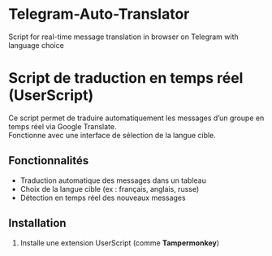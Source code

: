 # Telegram-Auto-Translator
Script for real-time message translation in browser on Telegram with language choice
# Script de traduction en temps réel (UserScript)

Ce script permet de traduire automatiquement les messages d’un groupe en temps réel via Google Translate.  
Fonctionne avec une interface de sélection de la langue cible.

## Fonctionnalités
- Traduction automatique des messages dans un tableau
- Choix de la langue cible (ex : français, anglais, russe)
- Détection en temps réel des nouveaux messages

## Installation
1. Installe une extension UserScript (comme **Tampermonkey**)
